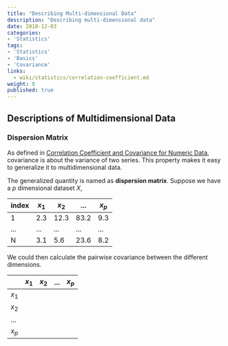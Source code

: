 ```yaml
---
title: "Describing Multi-dimensional Data"
description: "Describing multi-dimensional data"
date: 2018-12-03
categories:
- 'Statistics'
tags:
- 'Statistics'
- 'Basics'
- 'Covariance'
links:
  - wiki/statistics/correlation-coefficient.md
weight: 8
published: true
---
```



## Descriptions of Multidimensional Data

### Dispersion Matrix

As defined in [Correlation Coefficient and Covariance for Numeric Data](../correlation-coefficient), covariance is about the variance of two series. This property makes it easy to generalize it to multidimensional data.

The generalized quantity is named as **dispersion matrix**. Suppose we have a $p$ dimensional dataset $X$,

| index | $x_1$ |  $x_2$ | ... | $x_p$ |
|--|--|--|--|--|
| 1 |  2.3 | 12.3 | 83.2 | 9.3 |
| ... |  ... | ... | ... | ... |
| N |  3.1 | 5.6 | 23.6 | 8.2 |

We could then calculate the pairwise covariance between the different dimensions.

| | $x_1$ |  $x_2$ | ... | $x_p$ |
|--|--|--|--|--|
| $x_1$ |   |  |  | |
| $x_2$ | | | | |
| ... | | | | |
| $x_p$ | | | | |
